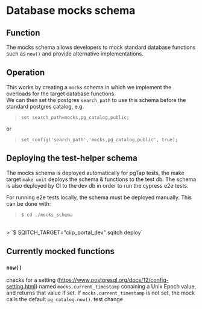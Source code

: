 # Database mocks schema

## Function

The mocks schema allows developers to mock standard database functions such as `now()` and provide alternative implementations.

## Operation

This works by creating a `mocks` schema in which we implement the overloads for the target database functions.
<br>
We can then set the postgres `search_path` to use this schema before the standard postgres catalog, e.g.

> `set search_path=mocks,pg_catalog,public;`

or

> `set_config('search_path','mocks,pg_catalog,public', true);`

## Deploying the test-helper schema

The mocks schema is deployed automatically for pgTap tests, the make target `make unit` deploys the schema & functions to the test db. The schema is also deployed by CI to the dev db in order to run the cypress e2e tests.

For running e2e tests locally, the schema must be deployed manually. This can be done with:

> `$ cd ./mocks_schema`
<br>
> `$ SQITCH_TARGET="ciip_portal_dev" sqitch deploy`


## Currently mocked functions

### `now()`
checks for a setting (https://www.postgresql.org/docs/12/config-setting.html) named `mocks.current_timestamp` conaining a Unix Epoch value, and returns that value if set. If `mocks.current_timestamp` is not set, the mock calls the default `pg_catalog.now()`.
test change
